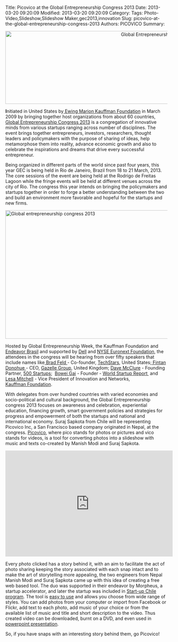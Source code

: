 Title: Picovico at the Global Entrepreneurship Congress 2013
Date: 2013-03-20 09:20:09
Modified: 2013-03-20 09:20:09
Category: 
Tags: Photo-Video,Slideshow,Slideshow Maker,gec2013,innovation
Slug: picovico-at-the-global-entrepreneurship-congress-2013
Authors: PICOVICO
Summary: 

<p style="text-align: center;"><a href="http://www.picovico.com/blog/wp-content/uploads/2013/03/testa-site_ENG.gif"><img class="aligncenter size-full wp-image-461" title="testa site_ENG" src="http://www.picovico.com/blog/wp-content/uploads/2013/03/testa-site_ENG.gif" alt="Global Entrepreneurship Congress 2013" width="966" height="227" /></a></p>
<strong>I</strong>nitiated in United States by<a href="http://www.kauffman.org/" target="_blank"> Ewing Marion Kauffman Foundation</a> in March 2009 by bringing together host organizations from about 60 countries, <a title="Global Entrepreneurship congress 2013" href="http://gec2013.com/en" target="_blank">Global Entrepreneurship Congress 2013</a> is a congregation of innovative minds from various startups ranging across number of disciplines. The event brings together entrepreneurs, investors, researchers, thought leaders and policymakers with the purpose of sharing of ideas, help metamorphose them into reality, advance economic growth and also to celebrate the inspirations and dreams that drive every successful entrepreneur.

Being organized in different parts of the world since past four years, this year GEC is being held in Rio de Janeiro, Brazil from 18 to 21 March, 2013. The core sessions of the event are being held at the Rodrigo de Freitas Lagoon while the fringe events will be held at different venues across the city of Rio. The congress this year intends on bringing the policymakers and startups together in order to forge a better understanding between the two and build an environment more favorable and hopeful for the startups and new firms.

<a href="http://www.picovico.com/blog/wp-content/uploads/2013/03/GEC2013_entreps_slider_nore.jpg"><img class="aligncenter size-full wp-image-464" title="GEC2013_entreps_slider_nore" src="http://www.picovico.com/blog/wp-content/uploads/2013/03/GEC2013_entreps_slider_nore.jpg" alt="Global entrepreneurship congress 2013" width="1100" height="400" /></a>

Hosted by Global Entrepreneurship Week, the Kauffman Foundation and <a href="http://www.endeavor.org.br/" target="_blank">Endeavor Brasil</a> and supported by <a title="Dell" href="http://www.dell.com/" target="_blank">Dell</a> and <a href="http://www.nyx.com/nyse-euronext-foundation" target="_blank">NYSE Euronext Foundation</a>, the attendees in the congress will be hearing from over fifty speakers that include names like<a href="http://www.feld.com/wp/about" target="_blank"> Brad Feld </a>- Co-founder, <a href="http://www.techstars.com/" target="_blank">TechStars</a>, United States;<a href="http://www.thegazellegroup.com/fintan-donohue-gp.php" target="_blank"> Fintan Donohue </a>- CEO, <a href="http://www.gazellegroup.com/home/" target="_blank">Gazelle Group</a>, United Kingdom; <a href="http://500.co/mentors/dave-mcclure-2/" target="_blank">Dave McClure</a> - Founding Partner, <a title="500 Startups" href="http://500.co/" target="_blank">500 Startups</a>;  <a title="Bowei Gai" href="http://www.linkedin.com/in/boweigai" target="_blank">Bowei Gai</a> - Founder - <a href="http://www.worldstartupreport.com/" target="_blank">World Startup Report </a> and <a title="Lesa Mitchell" href="http://www.linkedin.com/in/lesamitchell" target="_blank">Lesa Mitchell</a> - Vice President of Innovation and Networks, <a title="Kauffman Foundation" href="http://www.kauffman.org/" target="_blank">Kauffman Foundation</a>.

With delegates from over hundred countries with varied economies and socio-political and cultural background, the Global Entrepreneurship congress 2013 focuses on awareness and celebration, experiential education, financing growth, smart government policies and strategies for progress and empowerment of both the startups and national and international economy. Suraj Sapkota from Chile will be representing Picovico Inc, a San Francisco based company originated in Nepal, at the congress. <a href="http://www.picovico.com" target="_blank">Picovico</a>, where pico stands for photos or pictures and vico stands for videos, is a tool for converting photos into a slideshow with music and texts co-created by Manish Modi and Suraj Sapkota.

<iframe src="http://www.youtube.com/embed/5F63y5OsdDY?rel=0" frameborder="0" width="520" height="330"></iframe>

Every photo clicked has a story behind it, with an aim to facilitate the act of photo sharing keeping the story associated with each snap intact and to make the art of storytelling more appealing, the two engineers from Nepal Manish Modi and Suraj Sapkota came up with this idea of creating a free web based tool. The duo was supported in their endeavor by Morpheus, a startup accelerator, and later the startup was included in <a href="http://www.picovico.com/blog/picovico-is-now-a-part-of-start-up-chile.html" target="_blank">Start-up Chile program</a>. The tool is <a href="http://www.picovico.com/blog/how-to-make-a-video.html" target="_blank">easy to use</a> and allows you choose from wide range of styles. You can add photos from your computer or import from Facebook or Flickr, add text to each photo, add music of your choice or from the available list of music and title and short description to the video. Thus created video can be downloaded, burnt on a DVD, and even used in <a href="http://www.picovico.com/blog/picovico-video-presentation-tools.html" target="_blank">powerpoint presentation</a>.

So, if you have snaps with an interesting story behind them, go Picovico!